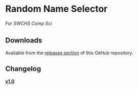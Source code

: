 # Random Name Selector
###### For SWCHS Comp Sci

## Downloads
Available from the [releases section](https://github.com/premiumrich/nameselector/releases) of this GitHub repository.

## Changelog
**[v1.0](https://github.com/premiumrich/nameselector/releases/tag/v1.0)**

